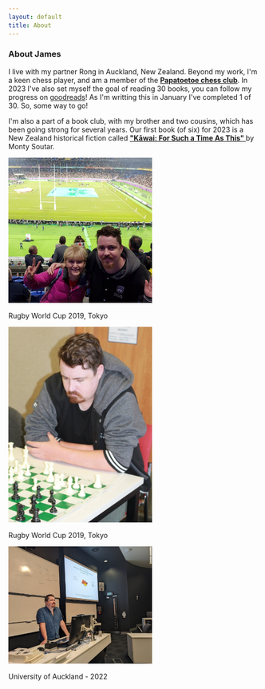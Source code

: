 ```yaml
---
layout: default
title: About
---
```

<!-- style="font-weight:bold" -->
<h3 class="mb-3">About James</h3>



<div class="container-fluid">
  <div class="row">
    <div class="col-sm-8 ">
    I live with my partner Rong in Auckland, New Zealand. Beyond my work, I'm a keen chess player, and am a member of the <b><a href="https://papatoetoechessclub.org.nz/">Papatoetoe chess club</a></b>. In 2023 I've also set myself the goal of reading 30 books, you can follow my progress on <a href="https://www.goodreads.com/user_challenges/40883878"> goodreads</a>! As I'm writting this in January I've completed 1 of 30. So, some way to go!

I'm also a part of a book club, with my brother and two cousins, which has been going strong for several years. Our first book (of six) for 2023 is a New Zealand historical fiction called <a href="https://www.goodreads.com/book/show/75564756-k-wai"><b>"Kāwai: For Such a Time As This" </b></a> by Monty Soutar. 
    </div>
    </div>

  <div class="row">
<div class="card" style="width: 18rem;">
  <img src="imgs\profile_rugby.jpg" class="card-img-top" alt="...">
  <div class="card-body">
    <p class="card-text">Rugby World Cup 2019, Tokyo</p>
  </div>
</div>

<div class="card" style="width: 18rem;">
  <img src="imgs\profile_chess.jpg" class="card-img-top" alt="...">
  <div class="card-body">
    <p class="card-text">Rugby World Cup 2019, Tokyo</p>
  </div>
</div>

<div class="card" style="width: 18rem;">
  <img src="imgs\profile_lecture.jpg" class="card-img-top" alt="...">
  <div class="card-body">
    <p class="card-text">University of Auckland - 2022</p>
  </div>
</div>

  </div>
</div>

